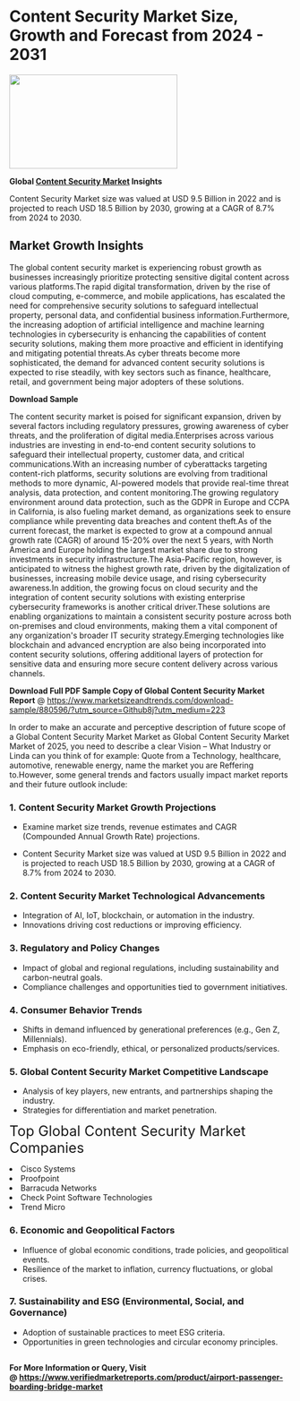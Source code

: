 <H1>Content Security Market Size, Growth and Forecast from 2024 - 2031</H1><img class="aligncenter size-medium wp-image-584254" src="https://thirdeyenews.in/wp-content/uploads/2024/09/Global-Market-Research-300x168.jpeg" alt="" width="300" height="168" /><p><strong>Global&nbsp;<a href="https://www.marketsizeandtrends.com/download-sample/880596/?utm_source=Github8j?utm_medium=223">Content Security Market</a> Insights</strong></p><p>Content Security Market size was valued at USD 9.5 Billion in 2022 and is projected to reach USD 18.5 Billion by 2030, growing at a CAGR of 8.7% from 2024 to 2030.</p><p><h2>Market Growth Insights</h2> <p>The global content security market is experiencing robust growth as businesses increasingly prioritize protecting sensitive digital content across various platforms.The rapid digital transformation, driven by the rise of cloud computing, e-commerce, and mobile applications, has escalated the need for comprehensive security solutions to safeguard intellectual property, personal data, and confidential business information.Furthermore, the increasing adoption of artificial intelligence and machine learning technologies in cybersecurity is enhancing the capabilities of content security solutions, making them more proactive and efficient in identifying and mitigating potential threats.As cyber threats become more sophisticated, the demand for advanced content security solutions is expected to rise steadily, with key sectors such as finance, healthcare, retail, and government being major adopters of these solutions.</p> <p><strong>Download Sample</strong></p> <p>The content security market is poised for significant expansion, driven by several factors including regulatory pressures, growing awareness of cyber threats, and the proliferation of digital media.Enterprises across various industries are investing in end-to-end content security solutions to safeguard their intellectual property, customer data, and critical communications.With an increasing number of cyberattacks targeting content-rich platforms, security solutions are evolving from traditional methods to more dynamic, AI-powered models that provide real-time threat analysis, data protection, and content monitoring.The growing regulatory environment around data protection, such as the GDPR in Europe and CCPA in California, is also fueling market demand, as organizations seek to ensure compliance while preventing data breaches and content theft.As of the current forecast, the market is expected to grow at a compound annual growth rate (CAGR) of around 15-20% over the next 5 years, with North America and Europe holding the largest market share due to strong investments in security infrastructure.The Asia-Pacific region, however, is anticipated to witness the highest growth rate, driven by the digitalization of businesses, increasing mobile device usage, and rising cybersecurity awareness.In addition, the growing focus on cloud security and the integration of content security solutions with existing enterprise cybersecurity frameworks is another critical driver.These solutions are enabling organizations to maintain a consistent security posture across both on-premises and cloud environments, making them a vital component of any organization's broader IT security strategy.Emerging technologies like blockchain and advanced encryption are also being incorporated into content security solutions, offering additional layers of protection for sensitive data and ensuring more secure content delivery across various channels.<p><span class=""><strong>Download Full PDF Sample Copy of Global Content Security Market Report</strong> @ <a href="https://www.marketsizeandtrends.com/download-sample/880596/?utm_source=Github8j?utm_medium=223" target="_blank">https://www.marketsizeandtrends.com/download-sample/880596/?utm_source=Github8j?utm_medium=223</a></span></p><p>In order to make an accurate and perceptive description of future scope of a Global&nbsp;Content Security Market Market as Global&nbsp;Content Security Market Market of 2025, you need to describe a clear Vision &ndash; What Industry or Linda can you think of for example: Quote from a Technology, healthcare, automotive, renewable energy, name the market you are Reffering to.However, some general trends and factors usually impact market reports and their future outlook include:</p><h3>1.&nbsp;<strong>Content Security Market Growth Projections</strong></h3><ul><li>Examine market size trends, revenue estimates and CAGR (Compounded Annual Growth Rate) projections.</li><li><p>Content Security Market size was valued at USD 9.5 Billion in 2022 and is projected to reach USD 18.5 Billion by 2030, growing at a CAGR of 8.7% from 2024 to 2030.</p></li></ul><h3>2.&nbsp;<strong>Content Security Market Technological Advancements</strong></h3><ul><li>Integration of AI, IoT, blockchain, or automation in the industry.</li><li>Innovations driving cost reductions or improving efficiency.</li></ul><h3>3.&nbsp;<strong>Regulatory and Policy Changes</strong></h3><ul><li>Impact of global and regional regulations, including sustainability and carbon-neutral goals.</li><li>Compliance challenges and opportunities tied to government initiatives.</li></ul><h3>4.&nbsp;<strong>Consumer Behavior Trends</strong></h3><ul><li>Shifts in demand influenced by generational preferences (e.g., Gen Z, Millennials).</li><li>Emphasis on eco-friendly, ethical, or personalized products/services.</li></ul><h3>5.&nbsp;<strong>Global Content Security Market Competitive Landscape</strong></h3><ul><li>Analysis of key players, new entrants, and partnerships shaping the industry.</li><li>Strategies for differentiation and market penetration.</li></ul><p data-pm-slice="1 1 []"><span style="color: inherit; font-family: inherit; font-size: 25px;">Top Global Content Security Market Companies</span></p><div class="" data-test-id=""><p><li>Cisco Systems</li><li> Proofpoint</li><li> Barracuda Networks</li><li> Check Point Software Technologies</li><li> Trend Micro</li></p></div><h3>6.&nbsp;<strong>Economic and Geopolitical Factors</strong></h3><ul><li>Influence of global economic conditions, trade policies, and geopolitical events.</li><li>Resilience of the market to inflation, currency fluctuations, or global crises.</li></ul><h3>7.&nbsp;<strong>Sustainability and ESG (Environmental, Social, and Governance)</strong></h3><ul><li>Adoption of sustainable practices to meet ESG criteria.</li><li>Opportunities in green technologies and circular economy principles.</li></ul><h2><strong style="font-size: 14px;">For More Information or Query, Visit @&nbsp;</strong><a style="background-color: #ffffff; font-size: 14px;" href="https://www.marketsizeandtrends.com/report/content-security-market/" target="_blank">https://www.verifiedmarketreports.com/product/airport-passenger-boarding-bridge-market</a></h2>